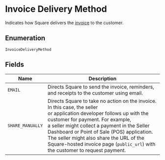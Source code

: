 
# Invoice Delivery Method

Indicates how Square delivers the [invoice](#type-Invoice) to the customer.

## Enumeration

`InvoiceDeliveryMethod`

## Fields

| Name | Description |
|  --- | --- |
| `EMAIL` | Directs Square to send the invoice, reminders, and receipts to the customer using email. |
| `SHARE_MANUALLY` | Directs Square to take no action on the invoice. In this case, the seller<br>or application developer follows up with the customer for payment. For example,<br>a seller might collect a payment in the Seller Dashboard or Point of Sale (POS) application.<br>The seller might also share the URL of the Square-hosted invoice page (`public_url`) with the customer to request payment. |

